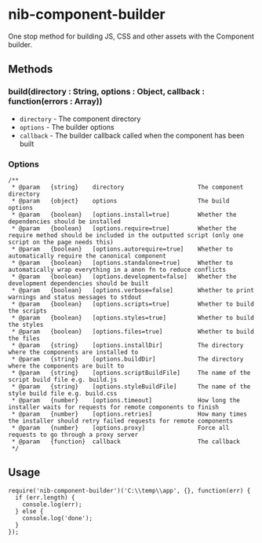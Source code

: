 # nib-component-builder

One stop method for building JS, CSS and other assets with the Component builder.

## Methods

### build(directory : String, options : Object, callback : function(errors : Array))

 - `directory`  - The component directory
 - `options`    - The builder options
 - `callback`   - The builder callback called when the component has been built
 
### Options

    /**
     * @param   {string}    directory                     The component directory
     * @param   {object}    options                       The build options
     * @param   {boolean}   [options.install=true]        Whether the dependencies should be installed
     * @param   {boolean}   [options.require=true]        Whether the require method should be included in the outputted script (only one script on the page needs this)
     * @param   {boolean}   [options.autorequire=true]    Whether to automatically require the canonical component
     * @param   {boolean}   [options.standalone=true]     Whether to automatically wrap everything in a anon fn to reduce conflicts
     * @param   {boolean}   [options.development=false]   Whether the development dependencies should be built
     * @param   {boolean}   [options.verbose=false]       Whether to print warnings and status messages to stdout
     * @param   {boolean}   [options.scripts=true]        Whether to build the scripts
     * @param   {boolean}   [options.styles=true]         Whether to build the styles
     * @param   {boolean}   [options.files=true]          Whether to build the files
     * @param   {string}    [options.installDir]          The directory where the components are installed to
     * @param   {string}    [options.buildDir]            The directory where the components are built to
     * @param   {string}    [options.scriptBuildFile]     The name of the script build file e.g. build.js
     * @param   {string}    [options.styleBuildFile]      The name of the style build file e.g. build.css
     * @param   {number}    [options.timeout]             How long the installer waits for requests for remote components to finish
     * @param   {number}    [options.retries]             How many times the installer should retry failed requests for remote components
     * @param   {number}    [options.proxy]               Force all requests to go through a proxy server
     * @param   {function}  callback                      The callback
     */

## Usage
    
    require('nib-component-builder')('C:\\temp\\app', {}, function(err) {
      if (err.length) {
        console.log(err);
      } else {
        console.log('done');
      }
    });
    
